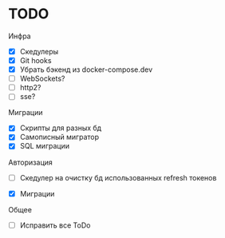 # TODO

Инфра
* [x] Скедулеры
* [x] Git hooks
* [x] Убрать бэкенд из docker-compose.dev
* [ ] WebSockets?
* [ ] http2?
* [ ] sse?

Миграции
* [x] Скрипты для разных бд
* [x] Самописный мигратор
* [x] SQL миграции

Авторизация
* [ ] Скедулер на очистку бд использованных refresh токенов
* [x] Миграции



Общее
* [ ] Исправить все ToDo
